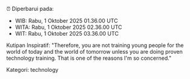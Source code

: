 ⏰ Diperbarui pada:
- WIB: Rabu, 1 Oktober 2025 01.36.00 UTC
- WITA: Rabu, 1 Oktober 2025 02.36.00 UTC
- WIT: Rabu, 1 Oktober 2025 03.36.00 UTC

Kutipan Inspiratif:
"Therefore, you are not training young people for the world of today and the world of tomorrow unless you are doing proven technology training. That is one of the reasons I'm so concerned."


Kategori: technology


